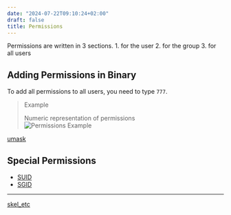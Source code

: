 ```yaml
---
date: "2024-07-22T09:10:24+02:00"
draft: false
title: Permissions
---
```


Permissions are written in 3 sections. 1. for the user 2. for the group
3. for all users

## Adding Permissions in Binary

To add all permissions to all users, you need to type `777`.

> Example
>
> Numeric representation of permissions  
> ![Permissions Example](/Notes/Pasted_image_20230404214606.png)

[umask](/Notes/posts/Linux/umask)

## Special Permissions

-   [SUID](/Notes/posts/Linux/SUID)
-   [SGID](/Notes/posts/Linux/SGID)

------------------------------------------------------------------------

[skel_etc](/Notes/posts/Linux/etc/skel_etc)
